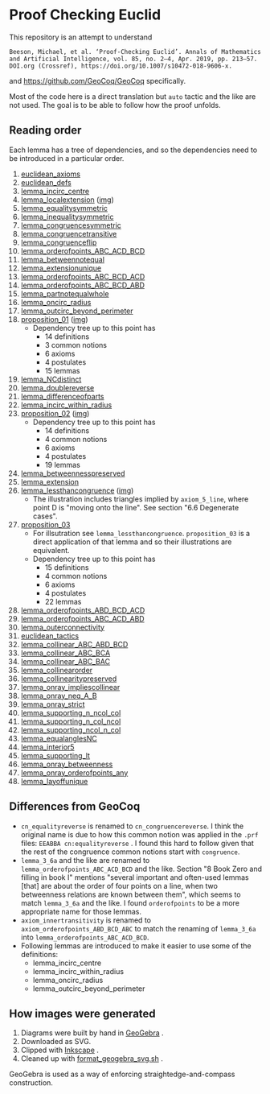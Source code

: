 # Proof Checking Euclid

This repository is an attempt to understand

```
Beeson, Michael, et al. ‘Proof-Checking Euclid’. Annals of Mathematics and Artificial Intelligence, vol. 85, no. 2–4, Apr. 2019, pp. 213–57. DOI.org (Crossref), https://doi.org/10.1007/s10472-018-9606-x.
```

and https://github.com/GeoCoq/GeoCoq specifically.

Most of the code here is a direct translation but
`auto` tactic and the like are not used.
The goal is to be able to follow how the proof unfolds.

## Reading order

Each lemma has a tree of dependencies,
and so the dependencies need to be introduced in a particular order.

001. [euclidean_axioms](./euclidean_axioms.v)
001. [euclidean_defs](./euclidean_defs.v)
001. [lemma_incirc_centre](./lemma_incirc_centre.v)
001. [lemma_localextension](./lemma_localextension.v)
     ([img](./lemma_localextension.svg))
001. [lemma_equalitysymmetric](./lemma_equalitysymmetric.v)
001. [lemma_inequalitysymmetric](./lemma_inequalitysymmetric.v)
001. [lemma_congruencesymmetric](./lemma_congruencesymmetric.v)
001. [lemma_congruencetransitive](./lemma_congruencetransitive.v)
001. [lemma_congruenceflip](./lemma_congruenceflip.v)
001. [lemma_orderofpoints_ABC_ACD_BCD](./lemma_orderofpoints_ABC_ACD_BCD.v)
001. [lemma_betweennotequal](./lemma_betweennotequal.v)
001. [lemma_extensionunique](./lemma_extensionunique.v)
001. [lemma_orderofpoints_ABC_BCD_ACD](./lemma_orderofpoints_ABC_BCD_ACD.v)
001. [lemma_orderofpoints_ABC_BCD_ABD](./lemma_orderofpoints_ABC_BCD_ABD.v)
001. [lemma_partnotequalwhole](./lemma_partnotequalwhole.v)
001. [lemma_oncirc_radius](./lemma_oncirc_radius.v)
001. [lemma_outcirc_beyond_perimeter](./lemma_outcirc_beyond_perimeter.v)
001. [proposition_01](./proposition_01.v)
     ([img](./proposition_01.svg))
     * Dependency tree up to this point has
       * 14 definitions
       * 3 common notions
       * 6 axioms
       * 4 postulates
       * 15 lemmas
001. [lemma_NCdistinct](./lemma_NCdistinct.v)
001. [lemma_doublereverse](./lemma_doublereverse.v)
001. [lemma_differenceofparts](./lemma_differenceofparts.v)
001. [lemma_incirc_within_radius](./lemma_incirc_within_radius.v)
001. [proposition_02](./proposition_02.v)
     ([img](./proposition_02.svg))
     * Dependency tree up to this point has
       * 14 definitions
       * 4 common notions
       * 6 axioms
       * 4 postulates
       * 19 lemmas
001. [lemma_betweennesspreserved](./lemma_betweennesspreserved.v)
001. [lemma_extension](./lemma_extension.v)
001. [lemma_lessthancongruence](./lemma_lessthancongruence.v)
     ([img](./lemma_lessthancongruence.svg))
     * The illustration includes triangles implied by `axiom_5_line`, where
       point D is "moving onto the line". See section "6.6 Degenerate cases".
001. [proposition_03](./proposition_03.v)
     * For illsutration see `lemma_lessthancongruence`.
      `proposition_03` is
       a direct application of that lemma and so their illustrations are
       equivalent.
     * Dependency tree up to this point has
       * 15 definitions
       * 4 common notions
       * 6 axioms
       * 4 postulates
       * 22 lemmas
001. [lemma_orderofpoints_ABD_BCD_ACD](./lemma_orderofpoints_ABD_BCD_ACD.v)
001. [lemma_orderofpoints_ABC_ACD_ABD](./lemma_orderofpoints_ABC_ACD_ABD.v)
001. [lemma_outerconnectivity](./lemma_outerconnectivity.v)
001. [euclidean_tactics](./euclidean_tactics.v)
001. [lemma_collinear_ABC_ABD_BCD](./lemma_collinear_ABC_ABD_BCD.v)
001. [lemma_collinear_ABC_BCA](./lemma_collinear_ABC_BCA.v)
001. [lemma_collinear_ABC_BAC](./lemma_collinear_ABC_BAC.v)
001. [lemma_collinearorder](./lemma_collinearorder.v)
001. [lemma_collinearitypreserved](./lemma_collinearitypreserved.v)
001. [lemma_onray_impliescollinear](./lemma_onray_impliescollinear.v)
001. [lemma_onray_neq_A_B](./lemma_onray_neq_A_B.v)
001. [lemma_onray_strict](./lemma_onray_strict.v)
001. [lemma_supporting_n_ncol_col](./lemma_supporting_n_ncol_col.v)
001. [lemma_supporting_n_col_ncol](./lemma_supporting_n_col_ncol.v)
001. [lemma_supporting_ncol_n_col](./lemma_supporting_ncol_n_col.v)
001. [lemma_equalanglesNC](./lemma_equalanglesNC.v)
001. [lemma_interior5](./lemma_interior5.v)
001. [lemma_supporting_lt](./lemma_supporting_lt.v)
001. [lemma_onray_betweenness](./lemma_onray_betweenness.v)
001. [lemma_onray_orderofpoints_any](./lemma_onray_orderofpoints_any.v)
001. [lemma_layoffunique](./lemma_layoffunique.v)

## Differences from GeoCoq

* `cn_equalityreverse` is renamed to `cn_congruencereverse`.
  I think the original name is due to how this common notion was applied in the
  `.prf` files: `EEABBA cn:equalityreverse` . I found this hard to follow given
  that the rest of the congruence common notions start with `congruence`.
* `lemma_3_6a` and the like are renamed to `lemma_orderofpoints_ABC_ACD_BCD`
  and the like. Section "8 Book Zero and filling in book I" mentions
  "several important and often-used lemmas \[that\] are about the
  order of four points on a line,
  when two betweenness relations are known between them", which seems to match
  `lemma_3_6a` and the like. I found `orderofpoints` to be a more appropriate
  name for those lemmas.
* `axiom_innertransitivity` is renamed to `axiom_orderofpoints_ABD_BCD_ABC`
  to match the renaming of `lemma_3_6a` into `lemma_orderofpoints_ABC_ACD_BCD`.
* Following lemmas are introduced
  to make it easier to use some of the definitions:
  * lemma_incirc_centre
  * lemma_incirc_within_radius
  * lemma_oncirc_radius
  * lemma_outcirc_beyond_perimeter


## How images were generated

1. Diagrams were built by hand in
   [GeoGebra](https://en.wikipedia.org/wiki/GeoGebra) .
1. Downloaded as SVG.
1. Clipped with
   [Inkscape](https://en.wikipedia.org/wiki/Inkscape) .
1. Cleaned up with [format_geogebra_svg.sh](./format_geogebra_svg.sh) .

GeoGebra is used as a way of enforcing straightedge-and-compass construction.
